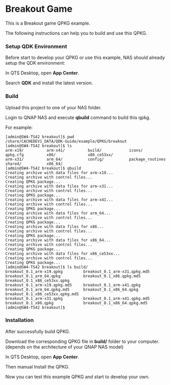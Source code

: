 # Breakout Game
This is a Breakout game QPKG example. 

The following instructions can help you to build and use this QPKG.

### Setup QDK Environment
Before start to develop your QPKG or use this example, NAS should already setup the QDK environment:

In QTS Desktop, open **App Center**.

Search **QDK** and install the latest version.

### Build
Upload this project to one of your NAS folder.

Login to QNAP NAS and execute **qbuild** command to build this qpkg.

For example:
```
[admin@SW4-TS42 breakout]$ pwd
/share/CACHEDEV1_DATA/QDK-Guide/example/QPKG/breakout
[admin@SW4-TS42 breakout]$ ls
arm-x19/          arm-x41/          build/            icons/            qpkg.cfg          x86/              x86_ce53xx/
arm-x31/          arm_64/           config/           package_routines  shared/           x86_64/
[admin@SW4-TS42 breakout]$ qbuild
Creating archive with data files for arm-x19...
Creating archive with control files...
Creating QPKG package...
Creating archive with data files for arm-x31...
Creating archive with control files...
Creating QPKG package...
Creating archive with data files for arm-x41...
Creating archive with control files...
Creating QPKG package...
Creating archive with data files for arm_64...
Creating archive with control files...
Creating QPKG package...
Creating archive with data files for x86...
Creating archive with control files...
Creating QPKG package...
Creating archive with data files for x86_64...
Creating archive with control files...
Creating QPKG package...
Creating archive with data files for x86_ce53xx...
Creating archive with control files...
Creating QPKG package...
[admin@SW4-TS42 breakout]$ ls build/
breakout_0.1_arm-x19.qpkg         breakout_0.1_arm-x31.qpkg.md5     breakout_0.1_arm_64.qpkg          breakout_0.1_x86.qpkg.md5         breakout_0.1_x86_ce53xx.qpkg
breakout_0.1_arm-x19.qpkg.md5     breakout_0.1_arm-x41.qpkg         breakout_0.1_arm_64.qpkg.md5      breakout_0.1_x86_64.qpkg          breakout_0.1_x86_ce53xx.qpkg.md5
breakout_0.1_arm-x31.qpkg         breakout_0.1_arm-x41.qpkg.md5     breakout_0.1_x86.qpkg             breakout_0.1_x86_64.qpkg.md5
[admin@SW4-TS42 breakout]$
```

### Installation

After successfully build QPKG.

Download the corresponding QPKG file in **build/** folder to your computer. (depends on the architecture of your QNAP NAS model)

In QTS Desktop, open **App Center**.

Then manual Install the QPKG.

Now you can test this example QPKG and start to develop your own.

